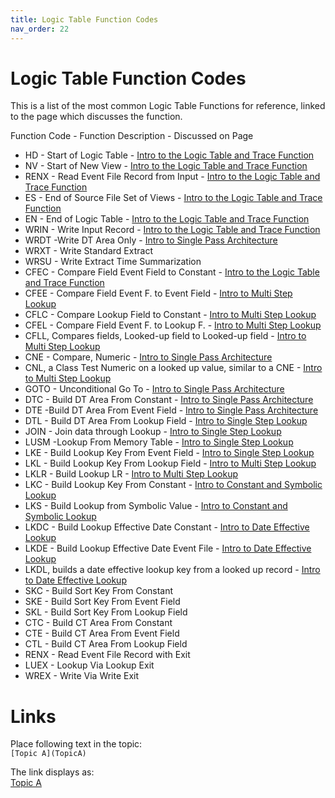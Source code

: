 ```yaml
---
title: Logic Table Function Codes
nav_order: 22
---
```


# Logic Table Function Codes

This is a list of the most common Logic Table Functions for reference, linked to the page which discusses the function.

Function Code - Function Description - Discussed on Page 
- HD - Start of Logic Table - [Intro to the Logic Table and Trace Function](Intro11_Logic_Table_and_Trace_Introduction.md)
- NV - Start of New View - [Intro to the Logic Table and Trace Function](Intro11_Logic_Table_and_Trace_Introduction.md)
- RENX - Read Event File Record from Input - [Intro to the Logic Table and Trace Function](Intro11_Logic_Table_and_Trace_Introduction.md)
- ES - End of Source File Set of Views - [Intro to the Logic Table and Trace Function](Intro11_Logic_Table_and_Trace_Introduction.md)
- EN - End of Logic Table - [Intro to the Logic Table and Trace Function](Intro11_Logic_Table_and_Trace_Introduction.md)
- WRIN - Write Input Record - [Intro to the Logic Table and Trace Function](Intro11_Logic_Table_and_Trace_Introduction.md)
- WRDT -Write DT Area Only - [Intro to Single Pass Architecture](Intro12_Single_Pass_Architecture.md)
- WRXT - Write Standard Extract
- WRSU - Write Extract Time Summarization
- CFEC - Compare Field Event Field to Constant - [Intro to the Logic Table and Trace Function](Intro11_Logic_Table_and_Trace_Introduction.md)
- CFEE - Compare Field Event F. to Event Field - [Intro to Multi Step Lookup](Intro14_Multi_Step_Lookups.md)
- CFLC - Compare Lookup Field to Constant - [Intro to Multi Step Lookup](Intro14_Multi_Step_Lookups.md)
- CFEL - Compare Field Event F. to Lookup F.  - [Intro to Multi Step Lookup](Intro14_Multi_Step_Lookups.md)
- CFLL, Compares fields, Looked-up field to Looked-up field - [Intro to Multi Step Lookup](Intro14_Multi_Step_Lookups.md)
- CNE - Compare, Numeric - [Intro to Single Pass Architecture](Intro12_Single_Pass_Architecture.md)
- CNL, a Class Test Numeric on a looked up value, similar to a CNE  - [Intro to Multi Step Lookup](Intro14_Multi_Step_Lookups.md)
- GOTO - Unconditional Go To - [Intro to Single Pass Architecture](Intro12_Single_Pass_Architecture.md)
- DTC - Build DT Area From Constant - [Intro to Single Pass Architecture](Intro12_Single_Pass_Architecture.md)
- DTE -Build DT Area From Event Field - [Intro to Single Pass Architecture](Intro12_Single_Pass_Architecture.md)
- DTL - Build DT Area From Lookup Field - [Intro to Single Step Lookup](Intro13_Single_Step_Lookups.md)
- JOIN - Join data through Lookup - [Intro to Single Step Lookup](Intro13_Single_Step_Lookups.md)
- LUSM -Lookup From Memory Table - [Intro to Single Step Lookup](Intro13_Single_Step_Lookups.md)
- LKE - Build Lookup Key From Event Field - [Intro to Single Step Lookup](Intro13_Single_Step_Lookups.md)
- LKL - Build Lookup Key From Lookup Field - [Intro to Multi Step Lookup](Intro14_Multi_Step_Lookups.md)
- LKLR - Build Lookup LR - [Intro to Multi Step Lookup](Intro14_Multi_Step_Lookups.md)
- LKC - Build Lookup Key From Constant - [Intro to Constant and Symbolic Lookup](Intro15_Constant_and_Symbolic_Lookups.md)
- LKS - Build Lookup from Symbolic Value - [Intro to Constant and Symbolic Lookup](Intro15_Constant_and_Symbolic_Lookups.md)
- LKDC - Build Lookup Effective Date Constant - [Intro to Date Effective Lookup](Module16-Date_Effective_Lookups.md)
- LKDE - Build Lookup Effective Date Event File - [Intro to Date Effective Lookup](Module16-Date_Effective_Lookups.md)
- LKDL, builds a date effective lookup key from a looked up record - [Intro to Date Effective Lookup](Module16-Date_Effective_Lookups.md)
- SKC - Build Sort Key From Constant
- SKE - Build Sort Key From Event Field
- SKL - Build Sort Key From Lookup Field
- CTC - Build CT Area From Constant
- CTE - Build CT Area From Event Field
- CTL - Build CT Area From Lookup Field
- RENX - Read Event File Record with Exit
- LUEX - Lookup Via Lookup Exit
- WREX - Write Via Write Exit

<div style="clear: right" > 

# Links

Place following text in the topic:  
    ````
    [Topic A](TopicA)
    ````

The link displays as:   
[Topic A](TopicA)